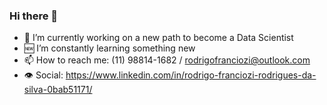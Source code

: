 ### Hi there 👋

- 🔭 I’m currently working on a new path to become a Data Scientist
- 🆕 I’m constantly learning something new
- 📫 How to reach me: (11) 98814-1682 / rodrigofranciozi@outlook.com
- 👁️ Social: https://www.linkedin.com/in/rodrigo-franciozi-rodrigues-da-silva-0bab51171/
